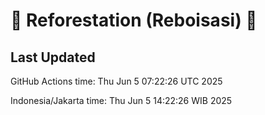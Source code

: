 
# 🌳 Reforestation (Reboisasi) 🌲

## Last Updated

GitHub Actions time: Thu Jun  5 07:22:26 UTC 2025

Indonesia/Jakarta time: Thu Jun  5 14:22:26 WIB 2025
